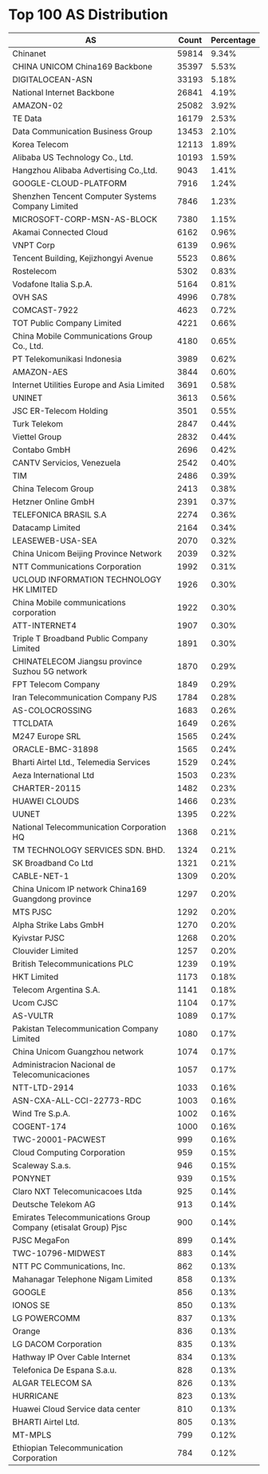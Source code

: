 # Top 100 AS Distribution
| AS | Count | Percentage |
|----|----|----|
| Chinanet | 59814 | 9.34% |
| CHINA UNICOM China169 Backbone | 35397 | 5.53% |
| DIGITALOCEAN-ASN | 33193 | 5.18% |
| National Internet Backbone | 26841 | 4.19% |
| AMAZON-02 | 25082 | 3.92% |
| TE Data | 16179 | 2.53% |
| Data Communication Business Group | 13453 | 2.10% |
| Korea Telecom | 12113 | 1.89% |
| Alibaba US Technology Co., Ltd. | 10193 | 1.59% |
| Hangzhou Alibaba Advertising Co.,Ltd. | 9043 | 1.41% |
| GOOGLE-CLOUD-PLATFORM | 7916 | 1.24% |
| Shenzhen Tencent Computer Systems Company Limited | 7846 | 1.23% |
| MICROSOFT-CORP-MSN-AS-BLOCK | 7380 | 1.15% |
| Akamai Connected Cloud | 6162 | 0.96% |
| VNPT Corp | 6139 | 0.96% |
| Tencent Building, Kejizhongyi Avenue | 5523 | 0.86% |
| Rostelecom | 5302 | 0.83% |
| Vodafone Italia S.p.A. | 5164 | 0.81% |
| OVH SAS | 4996 | 0.78% |
| COMCAST-7922 | 4623 | 0.72% |
| TOT Public Company Limited | 4221 | 0.66% |
| China Mobile Communications Group Co., Ltd. | 4180 | 0.65% |
| PT Telekomunikasi Indonesia | 3989 | 0.62% |
| AMAZON-AES | 3844 | 0.60% |
| Internet Utilities Europe and Asia Limited | 3691 | 0.58% |
| UNINET | 3613 | 0.56% |
| JSC ER-Telecom Holding | 3501 | 0.55% |
| Turk Telekom | 2847 | 0.44% |
| Viettel Group | 2832 | 0.44% |
| Contabo GmbH | 2696 | 0.42% |
| CANTV Servicios, Venezuela | 2542 | 0.40% |
| TIM | 2486 | 0.39% |
| China Telecom Group | 2413 | 0.38% |
| Hetzner Online GmbH | 2391 | 0.37% |
| TELEFONICA BRASIL S.A | 2274 | 0.36% |
| Datacamp Limited | 2164 | 0.34% |
| LEASEWEB-USA-SEA | 2070 | 0.32% |
| China Unicom Beijing Province Network | 2039 | 0.32% |
| NTT Communications Corporation | 1992 | 0.31% |
| UCLOUD INFORMATION TECHNOLOGY HK LIMITED | 1926 | 0.30% |
| China Mobile communications corporation | 1922 | 0.30% |
| ATT-INTERNET4 | 1907 | 0.30% |
| Triple T Broadband Public Company Limited | 1891 | 0.30% |
| CHINATELECOM Jiangsu province Suzhou 5G network | 1870 | 0.29% |
| FPT Telecom Company | 1849 | 0.29% |
| Iran Telecommunication Company PJS | 1784 | 0.28% |
| AS-COLOCROSSING | 1683 | 0.26% |
| TTCLDATA | 1649 | 0.26% |
| M247 Europe SRL | 1565 | 0.24% |
| ORACLE-BMC-31898 | 1565 | 0.24% |
| Bharti Airtel Ltd., Telemedia Services | 1529 | 0.24% |
| Aeza International Ltd | 1503 | 0.23% |
| CHARTER-20115 | 1482 | 0.23% |
| HUAWEI CLOUDS | 1466 | 0.23% |
| UUNET | 1395 | 0.22% |
| National Telecommunication Corporation HQ | 1368 | 0.21% |
| TM TECHNOLOGY SERVICES SDN. BHD. | 1324 | 0.21% |
| SK Broadband Co Ltd | 1321 | 0.21% |
| CABLE-NET-1 | 1309 | 0.20% |
| China Unicom IP network China169 Guangdong province | 1297 | 0.20% |
| MTS PJSC | 1292 | 0.20% |
| Alpha Strike Labs GmbH | 1270 | 0.20% |
| Kyivstar PJSC | 1268 | 0.20% |
| Clouvider Limited | 1257 | 0.20% |
| British Telecommunications PLC | 1239 | 0.19% |
| HKT Limited | 1173 | 0.18% |
| Telecom Argentina S.A. | 1141 | 0.18% |
| Ucom CJSC | 1104 | 0.17% |
| AS-VULTR | 1089 | 0.17% |
| Pakistan Telecommunication Company Limited | 1080 | 0.17% |
| China Unicom Guangzhou network | 1074 | 0.17% |
| Administracion Nacional de Telecomunicaciones | 1057 | 0.17% |
| NTT-LTD-2914 | 1033 | 0.16% |
| ASN-CXA-ALL-CCI-22773-RDC | 1003 | 0.16% |
| Wind Tre S.p.A. | 1002 | 0.16% |
| COGENT-174 | 1000 | 0.16% |
| TWC-20001-PACWEST | 999 | 0.16% |
| Cloud Computing Corporation | 959 | 0.15% |
| Scaleway S.a.s. | 946 | 0.15% |
| PONYNET | 939 | 0.15% |
| Claro NXT Telecomunicacoes Ltda | 925 | 0.14% |
| Deutsche Telekom AG | 913 | 0.14% |
| Emirates Telecommunications Group Company (etisalat Group) Pjsc | 900 | 0.14% |
| PJSC MegaFon | 899 | 0.14% |
| TWC-10796-MIDWEST | 883 | 0.14% |
| NTT PC Communications, Inc. | 862 | 0.13% |
| Mahanagar Telephone Nigam Limited | 858 | 0.13% |
| GOOGLE | 856 | 0.13% |
| IONOS SE | 850 | 0.13% |
| LG POWERCOMM | 837 | 0.13% |
| Orange | 836 | 0.13% |
| LG DACOM Corporation | 835 | 0.13% |
| Hathway IP Over Cable Internet | 834 | 0.13% |
| Telefonica De Espana S.a.u. | 828 | 0.13% |
| ALGAR TELECOM SA | 826 | 0.13% |
| HURRICANE | 823 | 0.13% |
| Huawei Cloud Service data center | 810 | 0.13% |
| BHARTI Airtel Ltd. | 805 | 0.13% |
| MT-MPLS | 799 | 0.12% |
| Ethiopian Telecommunication Corporation | 784 | 0.12% |
